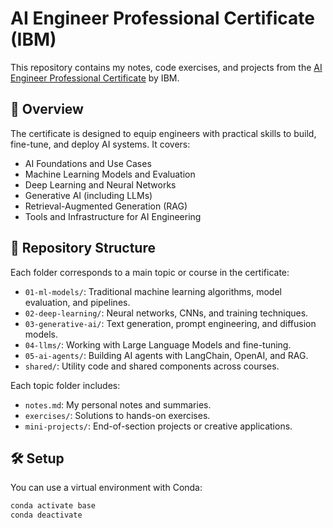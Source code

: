 # AI Engineer Professional Certificate (IBM)

This repository contains my notes, code exercises, and projects from the [AI Engineer Professional Certificate](https://www.coursera.org/professional-certificates/ai-engineer) by IBM.

## 🧠 Overview

The certificate is designed to equip engineers with practical skills to build, fine-tune, and deploy AI systems. It covers:

- AI Foundations and Use Cases
- Machine Learning Models and Evaluation
- Deep Learning and Neural Networks
- Generative AI (including LLMs)
- Retrieval-Augmented Generation (RAG)
- Tools and Infrastructure for AI Engineering

## 📁 Repository Structure

Each folder corresponds to a main topic or course in the certificate:

- `01-ml-models/`: Traditional machine learning algorithms, model evaluation, and pipelines.
- `02-deep-learning/`: Neural networks, CNNs, and training techniques.
- `03-generative-ai/`: Text generation, prompt engineering, and diffusion models.
- `04-llms/`: Working with Large Language Models and fine-tuning.
- `05-ai-agents/`: Building AI agents with LangChain, OpenAI, and RAG.
- `shared/`: Utility code and shared components across courses.

Each topic folder includes:

- `notes.md`: My personal notes and summaries.
- `exercises/`: Solutions to hands-on exercises.
- `mini-projects/`: End-of-section projects or creative applications.

## 🛠️ Setup

You can use a virtual environment with Conda:

```bash
conda activate base
conda deactivate
```
